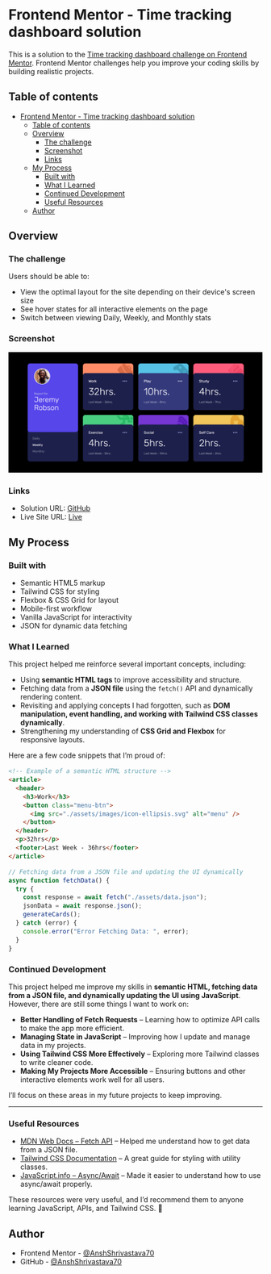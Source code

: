 # Frontend Mentor - Time tracking dashboard solution

This is a solution to the [Time tracking dashboard challenge on Frontend Mentor](https://www.frontendmentor.io/challenges/time-tracking-dashboard-UIQ7167Jw). Frontend Mentor challenges help you improve your coding skills by building realistic projects.
## Table of contents

- [Frontend Mentor - Time tracking dashboard solution](#frontend-mentor---time-tracking-dashboard-solution)
  - [Table of contents](#table-of-contents)
  - [Overview](#overview)
    - [The challenge](#the-challenge)
    - [Screenshot](#screenshot)
    - [Links](#links)
  - [My Process](#my-process)
    - [Built with](#built-with)
    - [What I Learned](#what-i-learned)
    - [Continued Development](#continued-development)
    - [Useful Resources](#useful-resources)
  - [Author](#author)


## Overview

### The challenge

Users should be able to:

- View the optimal layout for the site depending on their device's screen size
- See hover states for all interactive elements on the page
- Switch between viewing Daily, Weekly, and Monthly stats

### Screenshot

![](<./design/time-tracking-dashboard-webview(desktop).png>)

### Links

- Solution URL: [GitHub](https://github.com/AnshShrivastava70/Front-End-Challenges/tree/main/time-tracking-dashboard-main)
- Live Site URL: [Live](https://your-live-site-url.com)

## My Process

### Built with

- Semantic HTML5 markup
- Tailwind CSS for styling
- Flexbox & CSS Grid for layout
- Mobile-first workflow
- Vanilla JavaScript for interactivity
- JSON for dynamic data fetching

### What I Learned

This project helped me reinforce several important concepts, including:

- Using **semantic HTML tags** to improve accessibility and structure.
- Fetching data from a **JSON file** using the `fetch()` API and dynamically rendering content.
- Revisiting and applying concepts I had forgotten, such as **DOM manipulation, event handling, and working with Tailwind CSS classes dynamically**.
- Strengthening my understanding of **CSS Grid and Flexbox** for responsive layouts.

Here are a few code snippets that I’m proud of:

```html
<!-- Example of a semantic HTML structure -->
<article>
  <header>
    <h3>Work</h3>
    <button class="menu-btn">
      <img src="./assets/images/icon-ellipsis.svg" alt="menu" />
    </button>
  </header>
  <p>32hrs</p>
  <footer>Last Week - 36hrs</footer>
</article>
```

```js
// Fetching data from a JSON file and updating the UI dynamically
async function fetchData() {
  try {
    const response = await fetch("./assets/data.json");
    jsonData = await response.json();
    generateCards();
  } catch (error) {
    console.error("Error Fetching Data: ", error);
  }
}
```


### Continued Development  

This project helped me improve my skills in **semantic HTML, fetching data from a JSON file, and dynamically updating the UI using JavaScript**. However, there are still some things I want to work on:  

- **Better Handling of Fetch Requests** – Learning how to optimize API calls to make the app more efficient.  
- **Managing State in JavaScript** – Improving how I update and manage data in my projects.  
- **Using Tailwind CSS More Effectively** – Exploring more Tailwind classes to write cleaner code.  
- **Making My Projects More Accessible** – Ensuring buttons and other interactive elements work well for all users.  

I’ll focus on these areas in my future projects to keep improving.  

---


### Useful Resources  

- [MDN Web Docs – Fetch API](https://developer.mozilla.org/en-US/docs/Web/API/Fetch_API) – Helped me understand how to get data from a JSON file.  
- [Tailwind CSS Documentation](https://tailwindcss.com/docs) – A great guide for styling with utility classes.  
- [JavaScript.info – Async/Await](https://javascript.info/async-await) – Made it easier to understand how to use async/await properly.  

These resources were very useful, and I’d recommend them to anyone learning JavaScript, APIs, and Tailwind CSS. 🚀  


## Author

- Frontend Mentor - [@AnshShrivastava70](https://www.frontendmentor.io/profile/AnshShrivastava70)
- GitHub - [@AnshShrivastava70](https://github.com/AnshShrivastava70)


